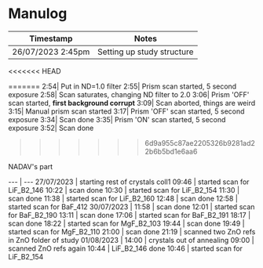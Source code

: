 # Manulog

Timestamp | Notes
---|---
26/07/2023 2:45pm| Setting up study structure 
<<<<<<< HEAD

=======
2:54| Put in ND=1.0 filter
2:55| Prism scan started, 5 second exposure
2:58| Scan saturates, changing ND filter to 2.0
3:06| Prism 'OFF' scan started, **first background corrupt**
3:09| Scan aborted, things are weird
3:15| Manual prism scan started
3:17| Prism 'OFF' scan started, 5 second exposure
3:34| Scan done
3:35| Prism 'ON' scan started, 5 second exposure
3:52| Scan done
>>>>>>> 6d9a955c87ae2205326b9281ad22b6b5bd1e6aa6

NADAV's part

--- | ---
27/07/2023 | starting rest of crystals coll1
09:46 | started scan for LiF_B2_146
10:22 | scan done
10:30 | started scan for LiF_B2_154
11:30 | scan done
11:38 | started scan for LiF_B2_160
12:48 | scan done
12:58 | started scan for BaF_412
30/07/2023 | 
11:58 | scan done
12:01 | started scan for BaF_B2_190
13:11 | scan done
17:06 | started scan for BaF_B2_191
18:17 | scan done
18:22 | started scan for MgF_B2_103
19:44 | scan done
19:49 | started scan for MgF_B2_110
21:00 | scan done
21:19 | scanned two ZnO refs in ZnO folder of study
01/08/2023 |
14:00 | crystals out of annealing 
09:00 | scanned ZnO refs again
10:44 | LiF_B2_146 done
10:46 | started scan for LiF_B2_154